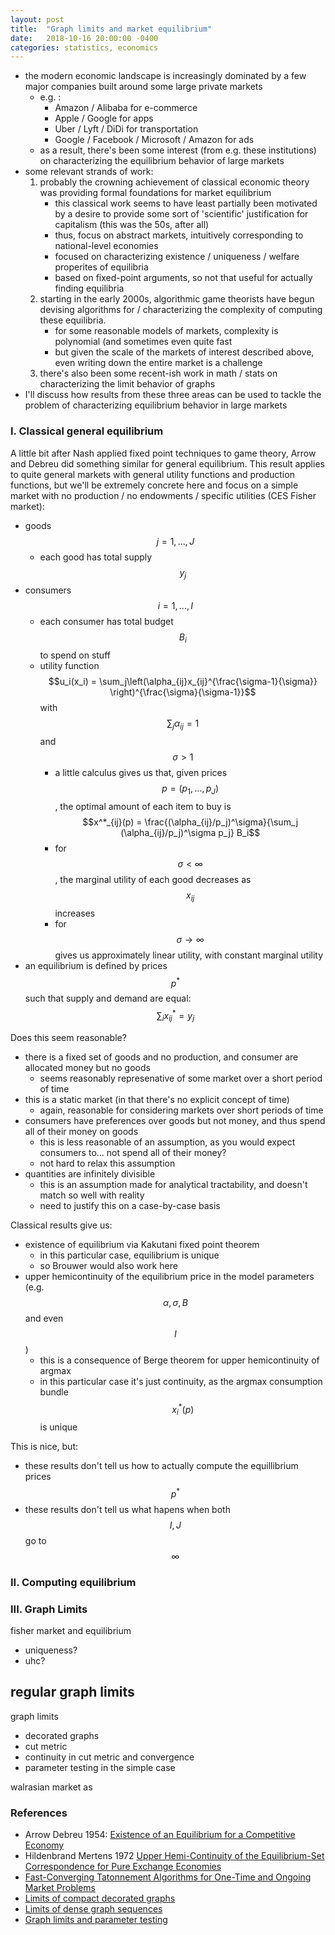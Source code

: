 ```yaml
---
layout: post
title:  "Graph limits and market equilibrium"
date:   2018-10-16 20:00:00 -0400
categories: statistics, economics
---
```


- the modern economic landscape is increasingly dominated by a few major companies built around some large private markets
	- e.g. :
		- Amazon / Alibaba for e-commerce
		- Apple / Google for apps
		- Uber / Lyft / DiDi for transportation
		- Google / Facebook / Microsoft / Amazon for ads
	- as a result, there's been some interest (from e.g. these institutions) on characterizing the equilibrium behavior of large markets
- some relevant strands of work:
	1. probably the crowning achievement of classical economic theory was providing formal foundations for market equilibrium
		- this classical work seems to have least partially been motivated by a desire to provide some sort of 'scientific' justification for capitalism (this was the 50s, after all) 
		- thus, focus on abstract markets, intuitively corresponding to national-level economies
		- focused on characterizing existence / uniqueness / welfare properites of equilibria 
		- based on fixed-point arguments, so not that useful for actually finding equilibria
	2. starting in the early 2000s, algorithmic game theorists have begun devising algorithms for / characterizing the complexity of computing these equilibria.
		- for some reasonable models of markets, complexity is polynomial (and sometimes even quite fast
		- but given the scale of the markets of interest described above, even writing down the entire market is a challenge
	3. there's also been some recent-ish work in math / stats on characterizing the limit behavior of graphs
- I'll discuss how results from these three areas can be used to tackle the problem of characterizing equilibrium behavior in large markets




### I. Classical general equilibrium
A little bit after Nash applied fixed point techniques to game theory, Arrow and Debreu did something similar for general equilibrium.  This result applies to quite general markets with general utility functions and production functions, but we'll be extremely concrete here and focus on a simple market with no production / no endowments / specific utilities (CES Fisher market):
- goods $$j = 1,...,J$$
	- each good has total supply $$y_j$$
- consumers $$i = 1,...,I$$
	- each consumer has total budget $$B_i$$ to spend on stuff
	- utility function $$u_i(x_i) = \sum_j\left(\alpha_{ij}x_{ij}^{\frac{\sigma-1}{\sigma}} \right)^{\frac{\sigma}{\sigma-1}}$$ with $$\sum_j \alpha_{ij}=1$$ and $$\sigma>1$$
		- a little calculus gives us that, given prices $$p = (p_1,...,p_J)$$, the optimal amount of each item to buy is $$x^*_{ij}(p) = \frac{(\alpha_{ij}/p_j)^\sigma}{\sum_j (\alpha_{ij}/p_j)^\sigma p_j} B_i$$
		- for $$\sigma<\infty$$, the marginal utility of each good decreases as $$x_{ij}$$ increases
		- for $$\sigma\rightarrow\infty$$ gives us approximately linear utility, with constant marginal utility
- an equilibrium is defined by prices $$p^*$$ such that supply and demand are equal:  $$\sum_i x^*_{ij} = y_j$$

Does this seem reasonable?
- there is a fixed set of goods and no production, and consumer are allocated money but no goods
	- seems reasonably represenative of some market over a short period of time
- this is a static market (in that there's no explicit concept of time)
	- again, reasonable for considering markets over short periods of time
- consumers have preferences over goods but not money, and thus spend all of their money on goods
	- this is less reasonable of an assumption, as you would expect consumers to... not spend all of their money?
	- not hard to relax this assumption
- quantities are infinitely divisible
	- this is an assumption made for analytical tractability, and doesn't match so well with reality
	- need to justify this on a case-by-case basis

Classical results give us:
- existence of equilibrium via Kakutani fixed point theorem
	- in this particular case, equilibrium is unique
	- so Brouwer would also work here
- upper hemicontinuity of the equilibrium price in the model parameters (e.g. $$\alpha, \sigma, B$$ and even $$I$$)
	- this is a consequence of Berge theorem for upper hemicontinuity of argmax
	- in this particular case it's just continuity, as the argmax consumption bundle $$x^*_i(p)$$ is unique

This is nice, but:
- these results don't tell us how to actually compute the equillibrium prices $$p^*$$
- these results don't tell us what hapens when both $$I,J$$ go to $$\infty$$





### II. Computing equilibrium

### III. Graph Limits


fisher market and equilibrium
- uniqueness?
- uhc?

regular graph limits
- 

graph limits
- decorated graphs
- cut metric
- continuity in cut metric and convergence
- parameter testing in the simple case

walrasian market as 


### References
- Arrow Debreu 1954: [ Existence of an Equilibrium for a Competitive Economy](https://web.stanford.edu/class/msande311/arrow-debreu.pdf)
- Hildenbrand Mertens 1972 [Upper Hemi-Continuity of the Equilibrium-Set Correspondence for Pure Exchange Economies](https://www.jstor.org/stable/1909724?seq=1#metadata_info_tab_contents)
- [Fast-Converging Tatonnement Algorithms for One-Time and Ongoing Market Problems ](https://cs.nyu.edu/cole/papers/CF2008.pdf)
- [Limits of compact decorated graphs](https://arxiv.org/abs/1010.5155)
- [Limits of dense graph sequences](https://arxiv.org/abs/math/0408173)
- [Graph limits and parameter testing](https://www.microsoft.com/en-us/research/uploads/prod/2016/11/Graph-Limits-and-Parameter-Testing.pdf)

